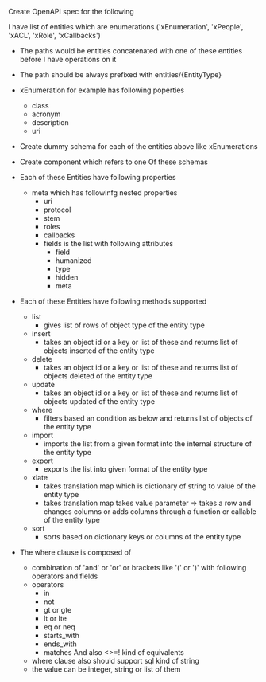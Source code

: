 Create OpenAPI spec for the following

I have list of entities which are enumerations ('xEnumeration', 'xPeople', 'xACL', 'xRole', 'xCallbacks')

- The paths would be entities concatenated with one of these entities before I have operations on it
- The path should be always prefixed with entities/{EntityType}
- xEnumeration for example has following poperties
  - class
  - acronym
  - description
  - uri
- Create dummy schema for each of the entities above like xEnumerations
- Create component which refers to one Of these schemas
- Each of these Entities have following properties
  - meta which has followinfg nested properties
    - uri
    - protocol
    - stem
    - roles
    - callbacks
    - fields is the list with following attributes
      - field
      - humanized
      - type
      - hidden
      - meta
- Each of these Entities have following methods supported

  - list
    - gives list of rows of object type of the entity type
  - insert
    - takes an object id or a key or list of these and returns list of objects inserted of the entity type
  - delete
    - takes an object id or a key or list of these and returns list of objects deleted of the entity type
  - update
    - takes an object id or a key or list of these and returns list of objects updated of the entity type
  - where
    - filters based an condition as below and returns list of objects of the entity type
  - import
    - imports the list from a given format into the internal structure of the entity type
  - export
    - exports the list into given format of the entity type
  - xlate
    - takes translation map which is dictionary of string to value of the entity type
    - takes translation map takes value parameter => takes a row and changes columns or adds columns through a function or callable of the entity type
  - sort
    - sorts based on dictionary keys or columns of the entity type

- The where clause is composed of
  - combination of 'and' or 'or' or brackets like '(' or ')' with following operators and fields
  - operators
    - in
    - not
    - gt or gte
    - lt or lte
    - eq or neq
    - starts_with
    - ends_with
    - matches
      And also <>=! kind of equivalents
  - where clause also should support sql kind of string
  - the value can be integer, string or list of them
